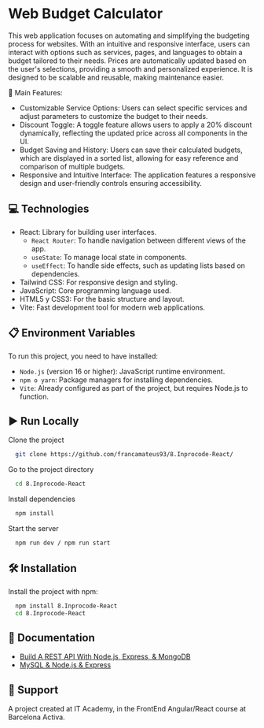 # Web Budget Calculator

This web application focuses on automating and simplifying the budgeting process for websites. With an intuitive and responsive interface, users can interact with options such as services, pages, and languages to obtain a budget tailored to their needs. Prices are automatically updated based on the user's selections, providing a smooth and personalized experience. It is designed to be scalable and reusable, making maintenance easier.

📄 Main Features:

- Customizable Service Options: Users can select specific services and adjust parameters to customize the budget to their needs.
- Discount Toggle: A toggle feature allows users to apply a 20% discount dynamically, reflecting the updated price across all components in the UI.
- Budget Saving and History: Users can save their calculated budgets, which are displayed in a sorted list, allowing for easy reference and comparison of multiple budgets.
- Responsive and Intuitive Interface: The application features a responsive design and user-friendly controls ensuring accessibility.

## 💻 Technologies

- React: Library for building user interfaces.
  - `React Router`: To handle navigation between different views of the app.
  - `useState`: To manage local state in components.
  - `useEffect`: To handle side effects, such as updating lists based on dependencies.
- Tailwind CSS: For responsive design and styling.
- JavaScript: Core programming language used.
- HTML5 y CSS3: For the basic structure and layout.
- Vite: Fast development tool for modern web applications.

## 📋 Environment Variables

To run this project, you need to have installed:

- `Node.js` (version 16 or higher): JavaScript runtime environment.
- `npm o yarn`: Package managers for installing dependencies.
- `Vite`: Already configured as part of the project, but requires Node.js to function.

## ▶️ Run Locally

Clone the project

```bash
  git clone https://github.com/francamateus93/8.Inprocode-React/
```

Go to the project directory

```bash
  cd 8.Inprocode-React
```

Install dependencies

```bash
  npm install
```

Start the server

```bash
  npm run dev / npm run start
```

## 🛠️ Installation

Install the project with npm:

```bash
  npm install 8.Inprocode-React
  cd 8.Inprocode-React
```

## 📘 Documentation

- [Build A REST API With Node.js, Express, & MongoDB](https://www.youtube.com/watch?v=fgTGADljAeg)
- [MySQL & Node.js & Express](https://www.youtube.com/watch?v=Hej48pi_lOc)

## 🤝 Support

A project created at IT Academy, in the FrontEnd Angular/React course at Barcelona Activa.
